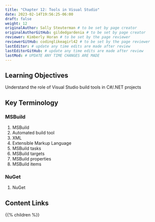 ```yaml
---
title: "Chapter 12: Tools in Visual Studio"
date: 2023-02-14T19:56:25-06:00
draft: false
weight: 12
originalAuthor: Sally Steuterman # to be set by page creator
originalAuthorGitHub: gildedgardenia # to be set by page creator
reviewer: Kimberly Horan # to be set by the page reviewer
reviewerGitHub: codinglikeagirl42 # to be set by the page reviewer
lastEditor: # update any time edits are made after review
lastEditorGitHub: # update any time edits are made after review
lastMod: # UPDATE ANY TIME CHANGES ARE MADE
---
```


## Learning Objectives

Understand the role of Visual Studio build tools in C#/.NET projects

## Key Terminology

### MSBuild

1. MSBuild
1. Automated build tool
1. XML
1. Extensible Markup Language
1. MSBuild tasks
1. MSBuild targets
1. MSBuild properties
1. MSBuild items

### NuGet

1. NuGet

## Content Links

{{% children %}}
